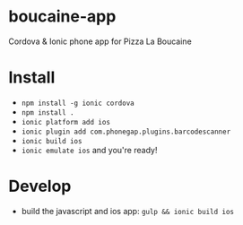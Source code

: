 boucaine-app
============

Cordova &amp; Ionic phone app for Pizza La Boucaine


Install
=======

- `npm install -g ionic cordova`
- `npm install .`
- `ionic platform add ios`
- `ionic plugin add com.phonegap.plugins.barcodescanner`
- `ionic build ios`
- `ionic emulate ios` and you're ready!


Develop
=======

- build the javascript and ios app: `gulp && ionic build ios`
